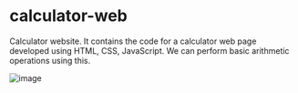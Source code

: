 # calculator-web
Calculator website.
It contains the code for a calculator web page developed using HTML, CSS, JavaScript.
We can perform basic arithmetic operations using this.

![image](https://github.com/Kavyasri-459/calculator-web/assets/126965141/e1cbc402-d7e2-4d95-87e1-2578c8c745f8)
